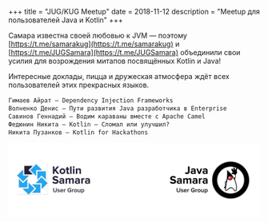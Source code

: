 +++
title = "JUG/KUG Meetup"
date = 2018-11-12
description = "Meetup для пользователей Java и Kotlin"
+++

Самара известна своей любовью к JVM — поэтому 
[https://t.me/samarakug](https://t.me/samarakug) и [https://t.me/JUGSamara](https://t.me/JUGSamara) объединили свои усилия для возрождения митапов посвящённых Kotlin и Java!

<!-- more -->

Интересные доклады, пицца и дружеская атмосфера ждёт всех пользователей этих прекрасных языков.

    Гимаев Айрат — Dependency Injection Frameworks
    Волненко Денис — Пути развития Java разработчика в Enterprise
    Савинов Геннадий — Водим караваны вместе с Apache Camel
    Федюнин Никита — Kotlin — Сломал или улучшил?
    Никита Пузанков — Kotlin for Hackathons

![KUG/JUG Meetup Logo](/events/jug_kug_meetup.jpg)
